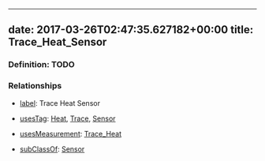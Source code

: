 
---
date: 2017-03-26T02:47:35.627182+00:00
title: Trace_Heat_Sensor
---
### Definition: TODO

### Relationships

* [label](http://www.w3.org/2000/01/rdf-schema#label): Trace Heat Sensor

* [usesTag](https://brickschema.org/schema/1.0/BrickFrame#usesTag): [Heat](https://brickschema.org/schema/1.0/BrickTag#Heat), [Trace](https://brickschema.org/schema/1.0/BrickTag#Trace), [Sensor](https://brickschema.org/schema/1.0/BrickTag#Sensor)

* [usesMeasurement](https://brickschema.org/schema/1.0/BrickFrame#usesMeasurement): [Trace_Heat](https://brickschema.org/schema/1.0/Brick#Trace_Heat)

* [subClassOf](http://www.w3.org/2000/01/rdf-schema#subClassOf): [Sensor](https://brickschema.org/schema/1.0/Brick#Sensor)
